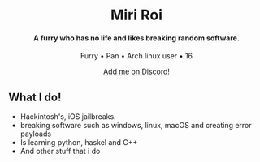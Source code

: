 
<h1 align="center">
  <br>
  Miri Roi
  <br>
</h1>
<h4 align="center">A furry who has no life and likes breaking random software</a>.</h4>

<p align="center">
  <a >Furry</a> •
  <a >Pan</a> •
  <a >Arch linux user</a> •
  <a >16</a> 
 </p>
<p align="center">
    <a href="https://discord.id/?prefill=754074034924290070">Add me on Discord!</a>
</p>

## What I do!
* Hackintosh's, iOS jailbreaks.
* breaking software such as windows, linux, macOS and creating error payloads
* Is learning python, haskel and C++
* And other stuff that i do
